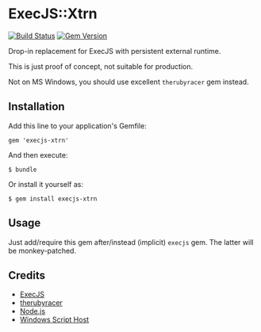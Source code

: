 # ExecJS::Xtrn

[![Build Status](https://travis-ci.org/ukoloff/execjs-xtrn.svg?branch=master)](https://travis-ci.org/ukoloff/execjs-xtrn)
[![Gem Version](https://badge.fury.io/rb/execjs-xtrn.svg)](http://badge.fury.io/rb/execjs-xtrn)


Drop-in replacement for ExecJS with persistent external runtime.

This is just proof of concept, not suitable for production.

Not on MS Windows, you should use excellent `therubyracer` gem instead.

## Installation

Add this line to your application's Gemfile:

    gem 'execjs-xtrn'

And then execute:

    $ bundle

Or install it yourself as:

    $ gem install execjs-xtrn

## Usage

Just add/require this gem after/instead (implicit) `execjs` gem.
The latter will be monkey-patched.


## Credits

  * [ExecJS](https://github.com/sstephenson/execjs)
  * [therubyracer](https://github.com/cowboyd/therubyracer)
  * [Node.js](http://nodejs.org/)
  * [Windows Script Host](http://en.wikipedia.org/wiki/Windows_Script_Host)
